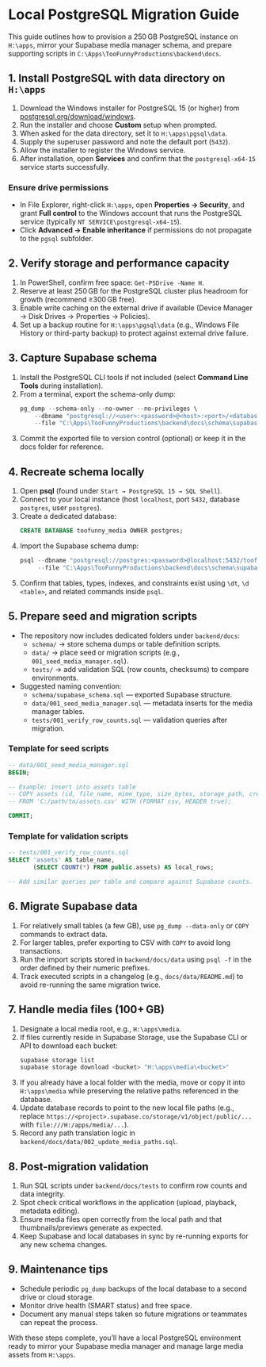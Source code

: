 # Local PostgreSQL Migration Guide

This guide outlines how to provision a 250 GB PostgreSQL instance on `H:\apps`, mirror your Supabase media manager schema, and prepare supporting scripts in `C:\Apps\TooFunnyProductions\backend\docs`.

## 1. Install PostgreSQL with data directory on `H:\apps`
1. Download the Windows installer for PostgreSQL 15 (or higher) from [postgresql.org/download/windows](https://www.postgresql.org/download/windows/).
2. Run the installer and choose **Custom** setup when prompted.
3. When asked for the data directory, set it to `H:\apps\pgsql\data`.
4. Supply the superuser password and note the default port (`5432`).
5. Allow the installer to register the Windows service.
6. After installation, open **Services** and confirm that the `postgresql-x64-15` service starts successfully.

### Ensure drive permissions
* In File Explorer, right-click `H:\apps`, open **Properties → Security**, and grant **Full control** to the Windows account that runs the PostgreSQL service (typically `NT SERVICE\postgresql-x64-15`).
* Click **Advanced → Enable inheritance** if permissions do not propagate to the `pgsql` subfolder.

## 2. Verify storage and performance capacity
1. In PowerShell, confirm free space: `Get-PSDrive -Name H`.
2. Reserve at least 250 GB for the PostgreSQL cluster plus headroom for growth (recommend ≥300 GB free).
3. Enable write caching on the external drive if available (Device Manager → Disk Drives → Properties → Policies).
4. Set up a backup routine for `H:\apps\pgsql\data` (e.g., Windows File History or third-party backup) to protect against external drive failure.

## 3. Capture Supabase schema
1. Install the PostgreSQL CLI tools if not included (select **Command Line Tools** during installation).
2. From a terminal, export the schema-only dump:
   ```powershell
   pg_dump --schema-only --no-owner --no-privileges \
       --dbname "postgresql://<user>:<password>@<host>:<port>/<database>?sslmode=require" \
       --file "C:\Apps\TooFunnyProductions\backend\docs\schema\supabase_schema.sql"
   ```
3. Commit the exported file to version control (optional) or keep it in the docs folder for reference.

## 4. Recreate schema locally
1. Open **psql** (found under `Start → PostgreSQL 15 → SQL Shell`).
2. Connect to your local instance (host `localhost`, port `5432`, database `postgres`, user `postgres`).
3. Create a dedicated database:
   ```sql
   CREATE DATABASE toofunny_media OWNER postgres;
   ```
4. Import the Supabase schema dump:
   ```powershell
   psql --dbname "postgresql://postgres:<password>@localhost:5432/toofunny_media" \
        --file "C:\Apps\TooFunnyProductions\backend\docs\schema\supabase_schema.sql"
   ```
5. Confirm that tables, types, indexes, and constraints exist using `\dt`, `\d <table>`, and related commands inside `psql`.

## 5. Prepare seed and migration scripts
* The repository now includes dedicated folders under `backend/docs`:
  * `schema/` → store schema dumps or table definition scripts.
  * `data/` → place seed or migration scripts (e.g., `001_seed_media_manager.sql`).
  * `tests/` → add validation SQL (row counts, checksums) to compare environments.
* Suggested naming convention:
  * `schema/supabase_schema.sql` — exported Supabase structure.
  * `data/001_seed_media_manager.sql` — metadata inserts for the media manager tables.
  * `tests/001_verify_row_counts.sql` — validation queries after migration.

### Template for seed scripts
```sql
-- data/001_seed_media_manager.sql
BEGIN;

-- Example: insert into assets table
-- COPY assets (id, file_name, mime_type, size_bytes, storage_path, created_at)
-- FROM 'C:/path/to/assets.csv' WITH (FORMAT csv, HEADER true);

COMMIT;
```

### Template for validation scripts
```sql
-- tests/001_verify_row_counts.sql
SELECT 'assets' AS table_name,
       (SELECT COUNT(*) FROM public.assets) AS local_rows;

-- Add similar queries per table and compare against Supabase counts.
```

## 6. Migrate Supabase data
1. For relatively small tables (a few GB), use `pg_dump --data-only` or `COPY` commands to extract data.
2. For larger tables, prefer exporting to CSV with `COPY` to avoid long transactions.
3. Run the import scripts stored in `backend/docs/data` using `psql -f` in the order defined by their numeric prefixes.
4. Track executed scripts in a changelog (e.g., `docs/data/README.md`) to avoid re-running the same migration twice.

## 7. Handle media files (100+ GB)
1. Designate a local media root, e.g., `H:\apps\media`.
2. If files currently reside in Supabase Storage, use the Supabase CLI or API to download each bucket:
   ```powershell
   supabase storage list
   supabase storage download <bucket> "H:\apps\media\<bucket>"
   ```
3. If you already have a local folder with the media, move or copy it into `H:\apps\media` while preserving the relative paths referenced in the database.
4. Update database records to point to the new local file paths (e.g., replace `https://<project>.supabase.co/storage/v1/object/public/...` with `file:///H:/apps/media/...`).
5. Record any path translation logic in `backend/docs/data/002_update_media_paths.sql`.

## 8. Post-migration validation
1. Run SQL scripts under `backend/docs/tests` to confirm row counts and data integrity.
2. Spot check critical workflows in the application (upload, playback, metadata editing).
3. Ensure media files open correctly from the local path and that thumbnails/previews generate as expected.
4. Keep Supabase and local databases in sync by re-running exports for any new schema changes.

## 9. Maintenance tips
* Schedule periodic `pg_dump` backups of the local database to a second drive or cloud storage.
* Monitor drive health (SMART status) and free space.
* Document any manual steps taken so future migrations or teammates can repeat the process.

With these steps complete, you’ll have a local PostgreSQL environment ready to mirror your Supabase media manager and manage large media assets from `H:\apps`.
